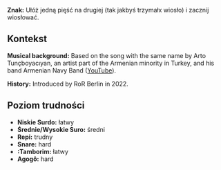 **Znak:** Ułóż jedną pięść na drugiej (tak jakbyś trzymałx wiosło) i zacznij
wiosłować.

## Kontekst

**Musical background:** Based on the song with the same name by Arto
Tunçboyacıyan, an artist part of the Armenian minority in Turkey, and his band
Armenian Navy Band ([YouTube](https://www.youtube.com/watch?v=OCgrJFbIAcw)).

**History:** Introduced by RoR Berlin in 2022.

## Poziom trudności

* **Niskie Surdo:** łatwy
* **Średnie/Wysokie Suro:** średni
* **Repi:** trudny
* **Snare:** hard
* **:Tamborim:** łatwy
* **Agogô:** hard
